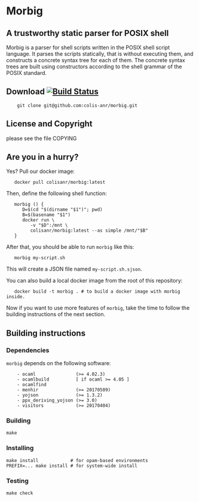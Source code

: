 # Morbig
## A trustworthy static parser for POSIX shell

Morbig is a parser for shell scripts written in the POSIX shell script
language. It parses the scripts statically, that is without executing
them, and constructs a concrete syntax tree for each of them.  The
concrete syntax trees are built using constructors according to the
shell grammar of the POSIX standard.

## Download [![Build Status](https://travis-ci.org/colis-anr/morbig.svg?branch=master)](https://travis-ci.org/colis-anr/morbig)


```
    git clone git@github.com:colis-anr/morbig.git
```

## License and Copyright

   please see the file COPYING

## Are you in a hurry?

   Yes? Pull our docker image:
```
   docker pull colisanr/morbig:latest
```

   Then, define the following shell function:

```
   morbig () {
      D=$(cd "$(dirname "$1")"; pwd)
      B=$(basename "$1")
      docker run \
         -v "$D":/mnt \
         colisanr/morbig:latest --as simple /mnt/"$B"
   }
```

   After that, you should be able to run ``morbig`` like this:

```
   morbig my-script.sh
```

   This will create a JSON file named ``my-script.sh.sjson``.

   You can also build a local docker image from the root of this repository:

```
   docker build -t morbig . # to build a docker image with morbig inside.
```

   Now if you want to use more features of ``morbig``, take the time
   to follow the building instructions of the next section.

## Building instructions

### Dependencies

``morbig`` depends on the following software:

```
    - ocaml               (>= 4.02.3)
    - ocamlbuild	      [ if ocaml >= 4.05 ]
    - ocamlfind
    - menhir              (>= 20170509)
    - yojson              (>= 1.3.2)
    - ppx_deriving_yojson (>= 3.0)
    - visitors            (>= 20170404)
```

### Building

    make

### Installing

    make install            # for opam-based environments
    PREFIX=... make install # for system-wide install

### Testing

    make check
